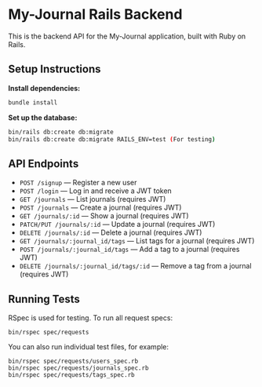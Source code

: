 # My-Journal Rails Backend

This is the backend API for the My-Journal application, built with Ruby on Rails.

## Setup Instructions

**Install dependencies:**
   ```sh
   bundle install
   ```

**Set up the database:**
   ```sh
   bin/rails db:create db:migrate
   bin/rails db:create db:migrate RAILS_ENV=test (For testing)
   
   ```


## API Endpoints

- `POST /signup` — Register a new user
- `POST /login` — Log in and receive a JWT token
- `GET /journals` — List journals (requires JWT)
- `POST /journals` — Create a journal (requires JWT)
- `GET /journals/:id` — Show a journal (requires JWT)
- `PATCH/PUT /journals/:id` — Update a journal (requires JWT)
- `DELETE /journals/:id` — Delete a journal (requires JWT)
- `GET /journals/:journal_id/tags` — List tags for a journal (requires JWT)
- `POST /journals/:journal_id/tags` — Add a tag to a journal (requires JWT)
- `DELETE /journals/:journal_id/tags/:id` — Remove a tag from a journal (requires JWT)




## Running Tests

RSpec is used for testing. To run all request specs:

```
bin/rspec spec/requests
```

You can also run individual test files, for example:

```
bin/rspec spec/requests/users_spec.rb
bin/rspec spec/requests/journals_spec.rb
bin/rspec spec/requests/tags_spec.rb
```
